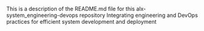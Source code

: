 This is a description of the README.md file for this alx-system_engineering-devops repository
Integrating engineering and DevOps practices for efficient system development and deployment
